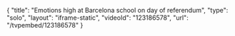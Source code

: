 {
    "title": "Emotions high at Barcelona school on day of referendum",
    "type": "solo",
    "layout": "iframe-static",
    "videoId": "123186578",
    "url": "\/tvpembed\/123186578"
}